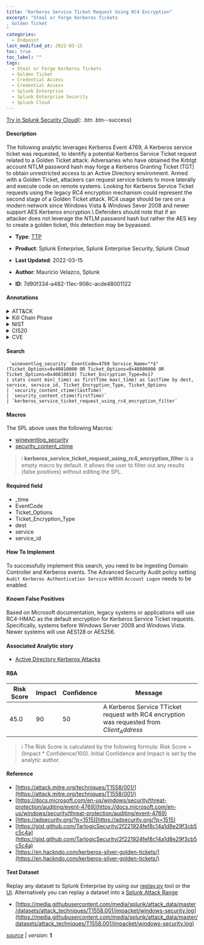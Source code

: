 ```yaml
---
title: "Kerberos Service Ticket Request Using RC4 Encryption"
excerpt: "Steal or Forge Kerberos Tickets
, Golden Ticket
"
categories:
  - Endpoint
last_modified_at: 2022-03-15
toc: true
toc_label: ""
tags:
  - Steal or Forge Kerberos Tickets
  - Golden Ticket
  - Credential Access
  - Credential Access
  - Splunk Enterprise
  - Splunk Enterprise Security
  - Splunk Cloud
---
```




[Try in Splunk Security Cloud](https://www.splunk.com/en_us/products/cyber-security.html){: .btn .btn--success}

#### Description

The following analytic leverages Kerberos Event 4769, A Kerberos service ticket was requested, to identify a potential Kerberos Service Ticket request related to a Golden Ticket attack. Adversaries who have obtained the Krbtgt account NTLM password hash may forge a Kerberos Granting Ticket (TGT) to obtain unrestricted access to an Active Directory environment. Armed with a Golden Ticket, attackers can request service tickets to move laterally and execute code on remote systems. Looking for Kerberos Service Ticket requests using the legacy RC4 encryption mechanism could represent the second stage of a Golden Ticket attack. RC4 usage should be rare on a modern network since Windows Vista & Windows Sever 2008 and newer support AES Kerberos encryption.\ Defenders should note that if an attacker does not leverage the NTLM password hash but rather the AES key to create a golden ticket, this detection may be bypassed.

- **Type**: [TTP](https://github.com/splunk/security_content/wiki/Detection-Analytic-Types)
- **Product**: Splunk Enterprise, Splunk Enterprise Security, Splunk Cloud

- **Last Updated**: 2022-03-15
- **Author**: Mauricio Velazco, Splunk
- **ID**: 7d90f334-a482-11ec-908c-acde48001122


#### Annotations

<details>
  <summary>ATT&CK</summary>

<div markdown="1">


| ID             | Technique        |  Tactic             |
| -------------- | ---------------- |-------------------- |
| [T1558](https://attack.mitre.org/techniques/T1558/) | Steal or Forge Kerberos Tickets | Credential Access |

| [T1558.001](https://attack.mitre.org/techniques/T1558/001/) | Golden Ticket | Credential Access |

</div>
</details>


<details>
  <summary>Kill Chain Phase</summary>

<div markdown="1">

* Exploitation


</div>
</details>


<details>
  <summary>NIST</summary>

<div markdown="1">



</div>
</details>

<details>
  <summary>CIS20</summary>

<div markdown="1">



</div>
</details>

<details>
  <summary>CVE</summary>

<div markdown="1">


</div>
</details>

#### Search 

```
 `wineventlog_security` EventCode=4769 Service_Name="*$" (Ticket_Options=0x40810000 OR Ticket_Options=0x40800000 OR Ticket_Options=0x40810010) Ticket_Encryption_Type=0x17 
| stats count min(_time) as firstTime max(_time) as lastTime by dest, service, service_id, Ticket_Encryption_Type, Ticket_Options 
| `security_content_ctime(lastTime)` 
| `security_content_ctime(firstTime)` 
| `kerberos_service_ticket_request_using_rc4_encryption_filter`
```

#### Macros
The SPL above uses the following Macros:
* [wineventlog_security](https://github.com/splunk/security_content/blob/develop/macros/wineventlog_security.yml)
* [security_content_ctime](https://github.com/splunk/security_content/blob/develop/macros/security_content_ctime.yml)

> :information_source:
> **kerberos_service_ticket_request_using_rc4_encryption_filter** is a empty macro by default. It allows the user to filter out any results (false positives) without editing the SPL.

#### Required field
* _time
* EventCode
* Ticket_Options
* Ticket_Encryption_Type
* dest
* service
* service_id


#### How To Implement
To successfully implement this search, you need to be ingesting Domain Controller and Kerberos events. The Advanced Security Audit policy setting `Audit Kerberos Authentication Service` within `Account Logon` needs to be enabled.

#### Known False Positives
Based on Microsoft documentation, legacy systems or applications will use RC4-HMAC as the default encryption for Kerberos Service Ticket requests. Specifically, systems before Windows Server 2008 and Windows Vista. Newer systems will use AES128 or AES256.

#### Associated Analytic story
* [Active Directory Kerberos Attacks](/stories/active_directory_kerberos_attacks)




#### RBA

| Risk Score  | Impact      | Confidence   | Message      |
| ----------- | ----------- |--------------|--------------|
| 45.0 | 90 | 50 | A Kerberos Service TTicket request with RC4 encryption was requested from $Client_Address$ |


> :information_source:
> The Risk Score is calculated by the following formula: Risk Score = (Impact * Confidence/100). Initial Confidence and Impact is set by the analytic author. 

#### Reference

* [https://attack.mitre.org/techniques/T1558/001/](https://attack.mitre.org/techniques/T1558/001/)
* [https://docs.microsoft.com/en-us/windows/security/threat-protection/auditing/event-4769](https://docs.microsoft.com/en-us/windows/security/threat-protection/auditing/event-4769)
* [https://adsecurity.org/?p=1515](https://adsecurity.org/?p=1515)
* [https://gist.github.com/TarlogicSecurity/2f221924fef8c14a1d8e29f3cb5c5c4a](https://gist.github.com/TarlogicSecurity/2f221924fef8c14a1d8e29f3cb5c5c4a)
* [https://en.hackndo.com/kerberos-silver-golden-tickets/](https://en.hackndo.com/kerberos-silver-golden-tickets/)



#### Test Dataset
Replay any dataset to Splunk Enterprise by using our [replay.py](https://github.com/splunk/attack_data#using-replaypy) tool or the [UI](https://github.com/splunk/attack_data#using-ui).
Alternatively you can replay a dataset into a [Splunk Attack Range](https://github.com/splunk/attack_range#replay-dumps-into-attack-range-splunk-server)


* [https://media.githubusercontent.com/media/splunk/attack_data/master/datasets/attack_techniques/T1558.001/impacket/windows-security.log](https://media.githubusercontent.com/media/splunk/attack_data/master/datasets/attack_techniques/T1558.001/impacket/windows-security.log)



[*source*](https://github.com/splunk/security_content/tree/develop/detections/endpoint/kerberos_service_ticket_request_using_rc4_encryption.yml) \| *version*: **1**